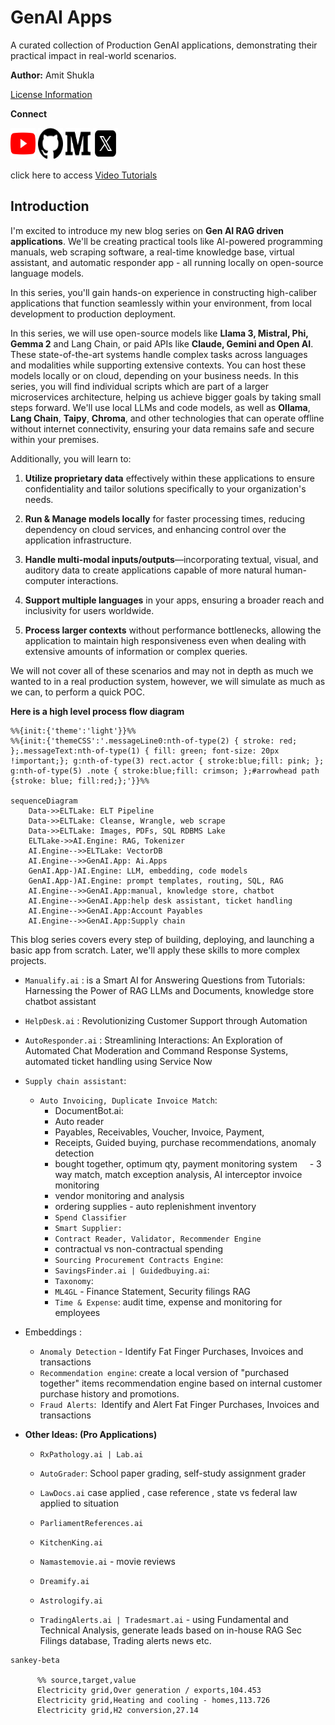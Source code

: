 # GenAI Apps

A curated collection of Production GenAI applications, demonstrating their practical impact in real-world scenarios.

**Author:** Amit Shukla

[License Information](https://github.com/AmitXShukla/GenAI/blob/master/LICENSE)

**Connect**

[<img src="https://github.com/AmitXShukla/AmitXShukla.github.io/blob/master/assets/icons/youtube.svg" width=40 height=50>](https://youtube.com/@Amit.Shukla)
[<img src="https://github.com/AmitXShukla/AmitXShukla.github.io/blob/master/assets/icons/github.svg" width=40 height=50>](https://github.com/AmitXShukla)
[<img src="https://github.com/AmitXShukla/AmitXShukla.github.io/blob/master/assets/icons/medium.svg" width=40 height=50>](https://medium.com/@Amit-Shukla)
[<img src="https://github.com/AmitXShukla/AmitXShukla.github.io/blob/master/assets/icons/twitter_1.svg" width=40 height=50>](https://x.com/@ashuklax)

click here to access [Video Tutorials](https://youtube.com/@Amit.Shukla)

## Introduction

I'm excited to introduce my new blog series on **Gen AI RAG driven applications**. We'll be creating practical tools like AI-powered programming manuals, web scraping software, a real-time knowledge base, virtual assistant, and automatic responder app - all running locally on open-source language models.

In this series, you'll gain hands-on experience in constructing high-caliber applications that function seamlessly within your environment, from local development to production deployment.

In this series, we will use open-source models like **Llama 3, Mistral, Phi, Gemma 2** and Lang Chain, or paid APIs like **Claude, Gemini and Open AI**.
These state-of-the-art systems handle complex tasks across languages and modalities while supporting extensive contexts. 
You can host these models locally or on cloud, depending on your business needs.
In this series, you will find individual scripts which are part of a larger microservices architecture, helping us achieve bigger goals by taking small steps forward. We'll use local LLMs and code models, as well as **Ollama**, **Lang Chain**, **Taipy**, **Chroma**, and other technologies that can operate offline without internet connectivity, ensuring your data remains safe and secure within your premises.

Additionally, you will learn to:

1. **Utilize proprietary data** effectively within these applications to ensure confidentiality and tailor solutions specifically to your organization's needs.

2. **Run & Manage models locally** for faster processing times, reducing dependency on cloud services, and enhancing control over the application infrastructure.

3. **Handle multi-modal inputs/outputs**—incorporating textual, visual, and auditory data to create applications capable of more natural human-computer interactions.

4. **Support multiple languages** in your apps, ensuring a broader reach and inclusivity for users worldwide.

5. **Process larger contexts** without performance bottlenecks, allowing the application to maintain high responsiveness even when dealing with extensive amounts of information or complex queries.

We will not cover all of these scenarios and may not in depth as much we wanted to in a real production system, however, we will simulate as much as we can, to perform a quick POC.

**Here is a high level process flow diagram**

```mermaid
%%{init:{'theme':'light'}}%%
%%{init:{'themeCSS':'.messageLine0:nth-of-type(2) { stroke: red; };.messageText:nth-of-type(1) { fill: green; font-size: 20px !important;}; g:nth-of-type(3) rect.actor { stroke:blue;fill: pink; }; g:nth-of-type(5) .note { stroke:blue;fill: crimson; };#arrowhead path {stroke: blue; fill:red;};'}}%%

sequenceDiagram
	Data->>ELTLake: ELT Pipeline
	Data->>ELTLake: Cleanse, Wrangle, web scrape
	Data->>ELTLake: Images, PDFs, SQL RDBMS Lake
	ELTLake->>AI.Engine: RAG, Tokenizer
	AI.Engine-->>ELTLake: VectorDB
	AI.Engine-->>GenAI.App: Ai.Apps
	GenAI.App-)AI.Engine: LLM, embedding, code models
	GenAI.App-)AI.Engine: prompt templates, routing, SQL, RAG
	AI.Engine-->>GenAI.App:manual, knowledge store, chatbot
	AI.Engine-->>GenAI.App:help desk assistant, ticket handling
	AI.Engine-->>GenAI.App:Account Payables
	AI.Engine-->>GenAI.App:Supply chain 
```

This blog series covers every step of building, deploying, and launching a basic app from scratch. Later, we'll apply these skills to more complex projects.

- `Manualify.ai` : is a Smart AI for Answering Questions from Tutorials: Harnessing the Power of RAG LLMs and Documents, knowledge store chatbot assistant
- `HelpDesk.ai` : Revolutionizing Customer Support through Automation
- `AutoResponder.ai` : Streamlining Interactions: An Exploration of Automated Chat Moderation and Command Response Systems, automated ticket handling using Service Now

- `Supply chain assistant`:

    - `Auto Invoicing, Duplicate Invoice Match`: 
        - DocumentBot.ai: 
        - Auto reader
        - Payables, Receivables, Voucher, Invoice, Payment, 
        - Receipts, Guided buying, purchase recommendations, anomaly detection
        - bought together, optimum qty, payment monitoring system
        - 3 way match, match exception analysis, AI interceptor invoice monitoring
		- vendor monitoring and analysis
		- ordering supplies - auto replenishment inventory
        - `Spend Classifier`
        - `Smart Supplier:`
        - `Contract Reader, Validator, Recommender Engine`
        - contractual vs non-contractual spending
        - `Sourcing Procurement Contracts Engine`:
        - `SavingsFinder.ai | Guidedbuying.ai`:
        - `Taxonomy`:
        - `ML4GL` - Finance Statement, Security filings RAG
        - `Time & Expense`: audit time, expense and monitoring for employees

- Embeddings :
    
    - `Anomaly Detection` - Identify Fat Finger Purchases, Invoices and transactions
      
    - `Recommendation engine`: create a local version of "purchased together" items recommendation engine based on internal customer purchase history and promotions.
    
    - `Fraud Alerts`:  Identify and Alert Fat Finger Purchases, Invoices and transactions

- **Other Ideas: (Pro Applications)**

    - `RxPathology.ai | Lab.ai`
        
    - `AutoGrader`: School paper grading, self-study assignment grader
    
    - `LawDocs.ai` case applied , case reference , state vs federal law applied to situation

    - `ParliamentReferences.ai`
    - `KitchenKing.ai`
    - `Namastemovie.ai` - movie reviews
    - `Dreamify.ai`
    - `Astrologify.ai`
    - `TradingAlerts.ai | Tradesmart.ai` - using Fundamental and Technical Analysis, generate leads based on in-house RAG Sec Filings database, Trading alerts news etc.

```mermaid
sankey-beta

      %% source,target,value
      Electricity grid,Over generation / exports,104.453
      Electricity grid,Heating and cooling - homes,113.726
      Electricity grid,H2 conversion,27.14
```


